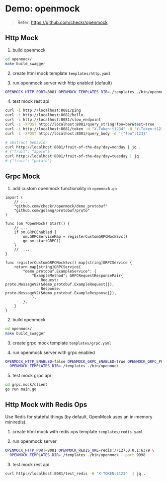 # Demo: openmock

> Refer: <https://github.com/checkr/openmock>
>

## Http Mock

1. build openmock

```sh
cd openmock/
make build_swagger
```

2. create html mock template `templates/http.yaml`

3. run openmock server with http enabled (default)

```sh
OPENMOCK_HTTP_PORT=8081 OPENMOCK_TEMPLATES_DIR=./templates ./bin/openmock
```

4. test mock rest api

```sh
curl -i http://localhost:8081/ping
curl -i http://localhost:8081/hello
curl -i http://localhost:8081/slow_endpoint
curl -i -XPOST http://localhost:8081/query_string?foo=bar&test=true
curl -i http://localhost:8081/token -H "X-Token:t1234" -H "Y-Token:t1234"
curl -i -XPOST http://localhost:8081/query_body -d '{"foo":123}'

# abstract behavior
curl http://localhost:8081/fruit-of-the-day?day=monday | jq .
# {"fruit": "apple"}
curl http://localhost:8081/fruit-of-the-day?day=tuesday | jq .
# {"fruit": "potato"}
```

## Grpc Mock

1. add custom openmock functionality in `openmock.go`

```golang
import (
	// ...
	"github.com/checkr/openmock/demo_protobuf"
	"github.com/golang/protobuf/proto"
)

func (om *OpenMock) Start() {
	// ...
	if om.GRPCEnabled {
		om.GRPCServiceMap = registerCustomGRPCMockSvc()
		go om.startGRPC()
	}
	//  ...
}

func registerCustomGRPCMockSvc() map[string]GRPCService {
	return map[string]GRPCService{
		"demo_protobuf.ExampleService": {
			"ExampleMethod": GRPCRequestResponsePair{
				Request:  proto.MessageV2(&demo_protobuf.ExampleRequest{}),
				Response: proto.MessageV2(&demo_protobuf.ExampleResponse{}),
			},
		},
	}
}
```

2. build openmock

```sh
cd openmock/
make build_swagger
```

3. create grpc mock template `templates/grpc.yaml`

4. run openmock server with grpc enabled

```sh
OPENMOCK_HTTP_ENABLED=false OPENMOCK_GRPC_ENABLED=true OPENMOCK_GRPC_PORT=50051 \
  OPENMOCK_TEMPLATES_DIR=./templates ./bin/openmock
```

5. test mock grpc api

```sh
cd grpc.mock/client
go run main.go
```

## Http Mock with Redis Ops

Use Redis for stateful things (by default, OpenMock uses an in-memory miniredis).

1. create html mock with redis ops template `templates/redis.yaml`

2. run openmock server

```sh
OPENMOCK_HTTP_PORT=8081 OPENMOCK_REDIS_URL=redis://127.0.0.1:6379 \
  OPENMOCK_TEMPLATES_DIR=./templates ./bin/openmock --port 9998
```

3. test mock rest api

```sh
curl http://localhost:8081/test_redis -H "X-TOKEN:t123"  | jq .
```

